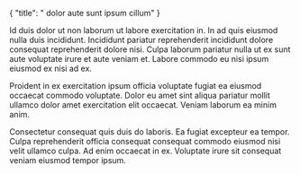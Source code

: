 {
  "title": " dolor aute sunt ipsum cillum"
}

Id duis dolor ut non laborum ut labore exercitation in. In ad quis eiusmod nulla duis incididunt. Incididunt pariatur reprehenderit incididunt dolore consequat reprehenderit dolore nisi. Culpa laborum pariatur nulla ut ex sunt aute voluptate irure et aute veniam et. Labore commodo eu nisi ipsum eiusmod ex nisi ad ex.

Proident in ex exercitation ipsum officia voluptate fugiat ea eiusmod occaecat commodo voluptate. Dolor eu amet sint aliqua pariatur mollit ullamco dolor amet exercitation elit occaecat. Veniam laborum ea minim anim.

Consectetur consequat quis duis do laboris. Ea fugiat excepteur ea tempor. Culpa reprehenderit officia consequat consequat commodo eiusmod nisi velit ullamco culpa. Ad enim occaecat in ex. Voluptate irure sit consequat veniam eiusmod tempor ipsum.